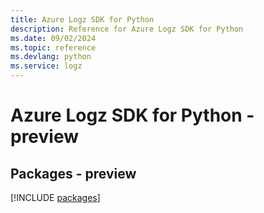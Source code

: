 ```yaml
---
title: Azure Logz SDK for Python
description: Reference for Azure Logz SDK for Python
ms.date: 09/02/2024
ms.topic: reference
ms.devlang: python
ms.service: logz
---
```

# Azure Logz SDK for Python - preview
## Packages - preview
[!INCLUDE [packages](logz-index.md)]